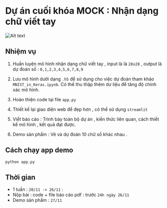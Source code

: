 # Dự án cuối khóa MOCK : Nhận dạng chữ viết tay 
![Alt text](image.png)
## Nhiệm vụ 
1. Huấn luyện mô hình nhận dạng chữ viết tay , input là là `28x28` , output là dự đoán số : `0,1,2,3,4,5,6,7,8,9`

2. Lưu mô hình dưới dạng `.h5` để sử dụng cho việc dự đoán tham khảo `MNIST_in_Keras.ipynb`. Có thế  thu thập thêm dư liệu để tăng độ chính xác mô hình.
3. Hoàn thiện code tại file `app.py`
4. Thiết kế lại giao diện web để đẹp hơn , có thể sử dụng `streamlit` 
5. Viết báo cáo : Trình bày toàn bộ dự án , kiến thức liên quan, cách thiết kế mô hình , kết quả đạt được.
5. Demo sản phẩm : Vẽ và dự đoán 10 chữ số khác nhau .


## Cách chạy app demo 
```
python app.py
```


## Thời gian 

- 1 tuần : `20/11 -> 26/11` :
- Nộp bài : code + file báo cáo pdf : trước `24h ngày 26/11`
- Demo sản phẩm : `27/11`